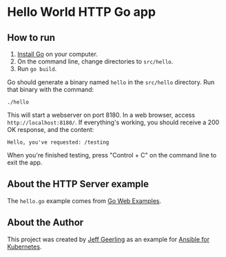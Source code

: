 # Hello World HTTP Go app

## How to run

  1. [Install Go](https://golang.org/doc/install) on your computer.
  2. On the command line, change directories to `src/hello`.
  3. Run `go build`.

Go should generate a binary named `hello` in the `src/hello` directory. Run that binary with the command:

    ./hello

This will start a webserver on port 8180. In a web browser, access `http://localhost:8180/`. If everything's working, you should receive a 200 OK response, and the content:

    Hello, you've requested: /testing

When you're finished testing, press "Control + C" on the command line to exit the app.

## About the HTTP Server example

The `hello.go` example comes from [Go Web Examples](https://gowebexamples.com).

## About the Author

This project was created by [Jeff Geerling](https://www.jeffgeerling.com/) as an example for [Ansible for Kubernetes](https://www.ansibleforkubernetes.com/).
